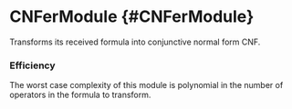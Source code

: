 # CNFerModule {#CNFerModule}

Transforms its received formula into conjunctive normal form CNF.

### Efficiency
The worst case complexity of this module is polynomial in the number of operators in the formula to transform.

